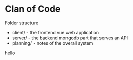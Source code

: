 # Clan of Code

Folder structure

* client/ - the frontend vue web application
* server/ - the backend mongodb part that serves an API
* planning/ - notes of the overall system



hello
